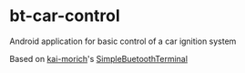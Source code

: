 # bt-car-control
Android application for basic control of a car ignition system

Based on [kai-morich](https://github.com/kai-morich)'s [SimpleBuetoothTerminal](https://github.com/kai-morich/SimpleBluetoothTerminal)
